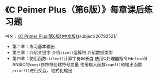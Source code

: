 # 《C Peimer Plus（第6版）》每章课后练习题
书名：[《C Primer Plus(第6版)(中文版)》](https://book.douban.com/)subject/26792521/
- 第二章：练习基本输出
- 第三章：介绍关键字
	介绍`size()`运算符
	介绍数据类型
- 第四章：使用函数`strlen()`计算字符串长度
	使用C处理器指令`#define`和ANSIC的`const`修饰符创建符号变量
	使用输入函数`scanf()`和输出函数`printf()`进行交互、格式化输出